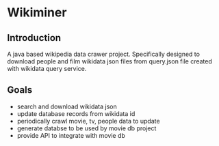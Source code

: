 # Wikiminer

## Introduction 

A java based wikipedia data crawer project. Specifically designed to download people and film wikidata 
json files from query.json file created with wikidata query service. 

## Goals

- search and download wikidata json
- update database records from wikidata id
- periodically crawl movie, tv, people data to update
- generate databse to be used by movie db project
- provide API to integrate with movie db